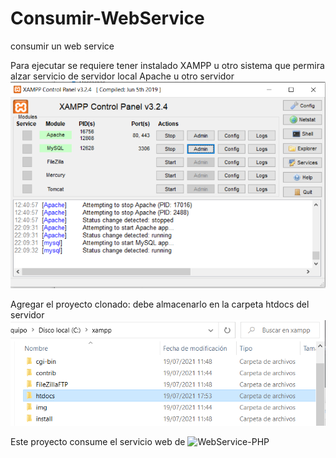 # Consumir-WebService
consumir un web service


Para ejecutar se requiere tener instalado XAMPP u otro sistema que permira alzar servicio de servidor local  Apache u otro servidor
![alt text](https://github.com/SebastianCarvajal/Consumir-WebService/blob/main/otros/Captura1.PNG)

Agregar el proyecto clonado: debe almacenarlo en la carpeta htdocs del servidor
![alt text](https://github.com/SebastianCarvajal/Consumir-WebService/blob/main/otros/Captura2.PNG)


Este proyecto consume el servicio web   de  ![WebService-PHP](https://github.com/SebastianCarvajal/WebService-PHP)
